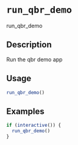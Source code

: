 # `run_qbr_demo`

run_qbr_demo


## Description

Run the qbr demo app


## Usage

```r
run_qbr_demo()
```


## Examples

```r
if (interactive()) {
  run_qbr_demo()
}
```


